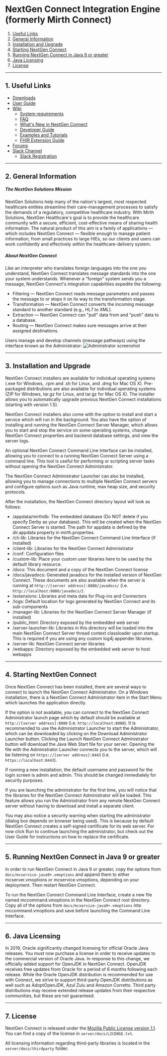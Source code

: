 # NextGen Connect Integration Engine (formerly Mirth Connect)

1. [Useful Links](#useful-links)
2. [General Information](#general-information)
3. [Installation and Upgrade](#installation-and-upgrade)
4. [Starting NextGen Connect](#starting-mirth-connect)
5. [Running NextGen Connect in Java 9 or greater](#java9)
6. [Java Licensing](#java-licensing)
7. [License](#license)

------------

<a name="useful-links"></a>
## 1. Useful Links
- [Downloads](https://github.com/nextgenhealthcare/connect/releases) 
- [User Guide](https://www.nextgen.com/-/media/Files/nextgen-connect/nextgen-connect-310-user-guide.pdf)
- [Wiki](https://www.mirthcorp.com/community/wiki/display/mirth/Home)
  - [System requirements](https://www.mirthcorp.com/community/wiki/display/mirth/System+Requirements)
  - [FAQ](https://www.mirthcorp.com/community/wiki/display/mirth/Mirth+Connect+FAQ)
  - [What's New in NextGen Connect](https://github.com/nextgenhealthcare/connect/wiki/3.10.0---What's-New)
  - [Developer Guide](https://www.mirthcorp.com/community/wiki/pages/viewpage.action?pageId=11174703)
  - [Examples and Tutorials](https://www.mirthcorp.com/community/wiki/display/mirth/Examples+and+Tutorials)
  - [FHIR Extension Guide](https://www.mirthcorp.com/community/wiki/display/mirth/User+Guide)
- [Forums](https://forums.mirthproject.io/)
- [Slack Channel](https://mirthconnect.slack.com/) 
  - [Slack Registration](https://mirthconnect.herokuapp.com)

------------

<a name="general-information"></a>
## 2. General Information
##### The NextGen Solutions Mission
NextGen Solutions help many of the nation&apos;s largest, most respected healthcare entities streamline their care-management processes to satisfy the demands of a regulatory, competitive healthcare industry. With Mirth Solutions, NextGen Healthcare&apos;s goal is to provide the healthcare community with a secure, efficient, cost-effective means of sharing health information. The natural product of this aim is a family of applications &mdash; which includes NextGen Connect &mdash; flexible enough to manage patient information, from small practices to large HIEs, so our clients and users can work confidently and effectively within the healthcare-delivery system.
##### About NextGen Connect
Like an interpreter who translates foreign languages into the one you understand, NextGen Connect translates message standards into the one your system understands. Whenever a &quot;foreign&quot; system sends you a message, NextGen Connect&apos;s integration capabilities expedite the following:
- Filtering &mdash; NextGen Connect reads message parameters and passes the message to or stops it on its way to the transformation stage.
- Transformation &mdash; NextGen Connect converts the incoming message standard to another standard (e.g., HL7 to XML).
- Extraction &mdash; NextGen Connect can &quot;pull&quot; data from and &quot;push&quot; data to a database.
- Routing &mdash; NextGen Connect makes sure messages arrive at their assigned destinations.

Users manage and develop channels (message pathways) using the interface known as the Administrator:
![Administrator screenshot](https://i.imgur.com/tnoAENw.png)

------------

<a name="installation-and-upgrade"></a>
## 3. Installation and Upgrade
NextGen Connect installers are available for individual operating systems (.exe for Windows, .rpm and .sh for Linux, and .dmg for Mac OS X). Pre-packaged distributions are also available for individual operating systems (ZIP for Windows, tar.gz for Linux, and tar.gz for Mac OS X). The installer allows you to automatically upgrade previous NextGen Connect installations (starting with version 1.5).

NextGen Connect installers also come with the option to install and start a service which will run in the background. You also have the option of installing and running the NextGen Connect Server Manager, which allows you to start and stop the service on some operating systems, change NextGen Connect properties and backend database settings, and view the server logs.

An optional NextGen Connect Command Line Interface can be installed, allowing you to connect to a running NextGen Connect Server using a command line. This tool is useful for performing or scripting server tasks without opening the NextGen Connect Administrator.

The NextGen Connect Administrator Launcher can also be installed, allowing you to manage connections to multiple NextGen Connect servers and configure options such as Java runtime, max heap size, and security protocols.

After the installation, the NextGen Connect directory layout will look as follows:

- /appdata/mirthdb: The embedded database (Do NOT delete if you specify Derby as your database). This will be created when the NextGen Connect Server is started. The path for appdata is defined by the dir.appdata property in mirth.properties.
- /cli-lib: Libraries for the NextGen Connect Command Line Interface (if installed)
- /client-lib: Libraries for the NextGen Connect Administrator
- /conf: Configuration files
- /custom-lib: Place your custom user libraries here to be used by the default library resource.
- /docs: This document and a copy of the NextGen Connect license
- /docs/javadocs: Generated javadocs for the installed version of NextGen Connect. These documents are also available when the server is running at `http://[server address]:8080/javadocs/` (i.e. `http://localhost:8080/javadocs/`).
- /extensions: Libraries and meta data for Plug-ins and Connectors
- /logs: Default location for logs generated by NextGen Connect and its sub-components
- /manager-lib: Libraries for the NextGen Connect Server Manager (if installed)
- /public_html: Directory exposed by the embedded web server
- /server-launcher-lib: Libraries in this directory will be loaded into the main NextGen Connect Server thread context classloader upon startup. This is required if you are using any custom log4j appender libraries.
- /server-lib: NextGen Connect server libraries
- /webapps: Directory exposed by the embedded web server to host webapps

------------

<a name="starting-mirth-connect"></a>
## 4. Starting NextGen Connect
Once NextGen Connect has been installed, there are several ways to connect to launch the NextGen Connect Administrator. On a Windows installation, there is a NextGen Connect Administrator item in the Start Menu which launches the application directly.

If the option is not available, you can connect to the NextGen Connect Administrator launch page which by default should be available at `http://[server address]:8080` (i.e. `http://localhost:8080`). It is recommended to use the Administrator Launcher to start the Administrator, which can be downloaded by clicking on the Download Administrator Launcher button. Clicking the Launch NextGen Connect Administrator button will download the Java Web Start file for your server. Opening the file with the Administrator Launcher connects you to the server, which will be listening on `https://[server address]:8443` (i.e. `https://localhost:8443`). 

If running a new installation, the default username and password for the login screen is admin and admin. This should be changed immediately for security purposes.

If you are launching the administrator for the first time, you will notice that the libraries for the NextGen Connect Administrator will be loaded. This feature allows you run the Administrator from any remote NextGen Connect server without having to download and install a separate client.

You may also notice a security warning when starting the administrator (dialog box depends on browser being used). This is because by default NextGen Connect creates a self-signed certificate for its web server. For now click Run to continue launching the administrator, but check out the User Guide for instructions on how to replace the certificate.

------------

<a name="java9"></a>
## 5. Running NextGen Connect in Java 9 or greater
In order to run NextGen Connect in Java 9 or greater, copy the options from `docs/mcservice-java9+.vmoptions` and append them to either mcserver.vmoptions or mcservice.vmoptions, depending on your deployment. Then restart NextGen Connect.

To run the NextGen Connect Command Line Interface, create a new file named mccommand.vmoptions in the NextGen Connect root directory. Copy all of the options from `docs/mcservice-java9+.vmoptions` into mccommand.vmoptions and save before launching the Command Line Interface.

------------

<a name="java-licensing"></a>
## 6. Java Licensing
In 2019, Oracle significantly changed licensing for official Oracle Java releases. You must now purchase a license in order to receive updates to the commercial version of Oracle Java. In response to this change, we officially added support for OpenJDK in NextGen Connect. OpenJDK receives free updates from Oracle for a period of 6 months following each release. While the Oracle OpenJDK distribution is recommended for use with Connect, we strive to support third-party OpenJDK distributions as well such as AdoptOpenJDK, Azul Zulu and Amazon Corretto. Third party distributions may receive extended release updates from their respective communities, but these are not guaranteed.

------------

<a name="license"></a>
## 7. License
NextGen Connect is released under the [Mozilla Public License version 1.1](https://www.mozilla.org/en-US/MPL/1.1/ "Mozilla Public License version 1.1"). You can find a copy of the license in `server/docs/LICENSE.txt`.

All licensing information regarding third-party libraries is located in the `server/docs/thirdparty` folder.
